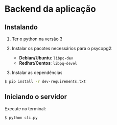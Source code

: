 # Backend da aplicação

## Instalando
1. Ter o python na versão 3
2. Instalar os pacotes necessários para o psycopg2:

    - **Debian/Ubuntu**: `libpq-dev`
    - **Redhat/Centos**: `libpq-devel`
3. Instalar as dependências
```bash
$ pip install -r dev-requirements.txt
```

## Iniciando o servidor
Execute no terminal:
```bash
$ python cli.py
```
